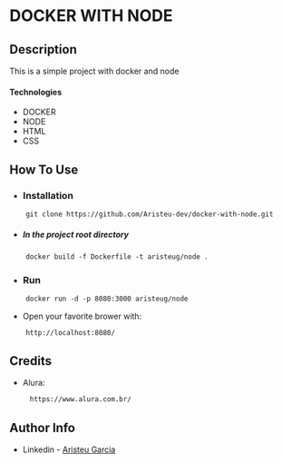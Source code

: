 # DOCKER WITH NODE


## Description

This is a simple project with docker and node

#### Technologies
- DOCKER
- NODE 
- HTML
- CSS

## How To Use
- ### Installation 
```html
    git clone https://github.com/Aristeu-dev/docker-with-node.git
```
- ##### In the project root directory
```html
    docker build -f Dockerfile -t aristeug/node .
```

- ### Run

```html
    docker run -d -p 8080:3000 aristeug/node
```

- Open your favorite brower with:
```html
    http://localhost:8080/
```

## Credits

- Alura:

```html
     https://www.alura.com.br/
```


## Author Info

- Linkedin - [Aristeu Garcia](https://www.linkedin.com/in/aristeu-garcia-7007a0202)


